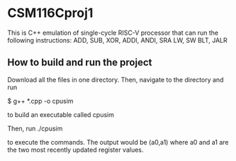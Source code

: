 # CSM116Cproj1
This is C++ emulation of single-cycle RISC-V processor that can run the following instructions: ADD, SUB, XOR, ADDI, ANDI, SRA LW, SW BLT, JALR


## How to build and run the project

Download all the files in one directory. Then, navigate to the directory and run

$ g++ *.cpp -o cpusim

to build an executable called cpusim

Then, run 
./cpusim <file-name>

to execute the commands. The output would be (a0,a1) where a0 and a1 are the two most recently updated register values.
